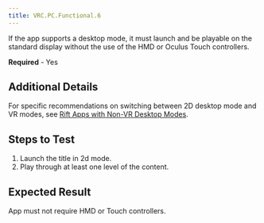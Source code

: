 ```yaml
---
title: VRC.PC.Functional.6
---
```

If the app supports a desktop mode, it must launch and be playable on the standard display without the use of the HMD or Oculus Touch controllers.

**Required** - Yes

## Additional Details

For specific recommendations on switching between 2D desktop mode and VR modes, see [Rift Apps with Non-VR Desktop Modes](/distribute/latest/concepts/publish-packaging-rift-desktopmode/).

## Steps to Test

1. Launch the title in 2d mode.
2. Play through at least one level of the content.
## Expected Result

App must not require HMD or Touch controllers.

